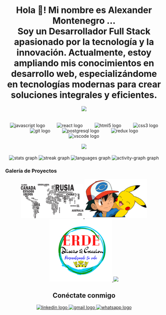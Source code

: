 <h1 align="center">Hola 👋! Mi nombre es Alexander Montenegro ... <br>Soy un Desarrollador Full Stack apasionado por la tecnología y la innovación. Actualmente, estoy ampliando mis conocimientos en desarrollo web, especializándome en tecnologías modernas para crear soluciones integrales y eficientes.</h1>

<div align="center">
  <img src="https://profile-counter.glitch.me/AlexanderMontenegro/count.svg?" />
</div>

<br clear="both">



<br clear="both">

<div align="center">
  <img src="https://cdn.jsdelivr.net/gh/devicons/devicon/icons/javascript/javascript-original.svg" height="100" alt="javascript logo" />
  <img width="30" />
  <img src="https://cdn.jsdelivr.net/gh/devicons/devicon/icons/react/react-original.svg" height="100" alt="react logo" />
  <img width="30" />
  <img src="https://cdn.jsdelivr.net/gh/devicons/devicon/icons/html5/html5-original.svg" height="100" alt="html5 logo" />
  <img width="30" />
  <img src="https://cdn.jsdelivr.net/gh/devicons/devicon/icons/css3/css3-original.svg" height="100" alt="css3 logo" />
  <img width="30" />
  <img src="https://cdn.jsdelivr.net/gh/devicons/devicon/icons/git/git-original.svg" height="100" alt="git logo" />
  <img width="30" />
  <img src="https://cdn.jsdelivr.net/gh/devicons/devicon/icons/postgresql/postgresql-original.svg" height="100" alt="postgresql logo" />
  <img width="30" />
  <img src="https://cdn.jsdelivr.net/gh/devicons/devicon/icons/redux/redux-original.svg" height="100" alt="redux logo" />
  <img width="30" />
  <img src="https://cdn.jsdelivr.net/gh/devicons/devicon/icons/vscode/vscode-original.svg" height="100" alt="vscode logo" />
</div>

<br clear="both">

<div align="center">
  <img height="200" src="https://cdn.pixabay.com/animation/2023/06/13/15/13/15-13-34-881_512.gif" />
</div>

<br clear="both">

<div align="center">
  <img src="https://github-readme-stats.vercel.app/api?username=AlexanderMontenegro&hide_title=true&hide_rank=false&show_icons=true&include_all_commits=true&count_private=true&disable_animations=false&theme=dark&locale=es&hide_border=true" height="150" alt="stats graph" />
  <img src="https://streak-stats.demolab.com?user=AlexanderMontenegro&locale=es&mode=daily&theme=dark&hide_border=true&border_radius=5&date_format=M%20j%5B,%20Y%5D" height="150" alt="streak graph" />
  <img src="https://github-readme-stats.vercel.app/api/top-langs?username=AlexanderMontenegro&locale=es&hide_title=true&layout=compact&card_width=320&langs_count=5&theme=dark&hide_border=true" height="150" alt="languages graph" />
  <img src="https://github-readme-activity-graph.vercel.app/graph?username=AlexanderMontenegro&theme=github-dark&area=true&hide_border=true&hide_title=true&radius=0" height="150" alt="activity-graph graph" />
</div>


###
### Galería de Proyectos

<div align="center">
  <a href="https://github.com/AlexanderMontenegro/PI-Countries.git">
    <img src="https://github.com/AlexanderMontenegro/AlexanderMontenegro/blob/main/img/countri.png" width="200" />
  </a>

  <a href="https://github.com/AlexanderMontenegro/PI-Pokemon.git">
    <img src="https://github.com/AlexanderMontenegro/AlexanderMontenegro/blob/main/img/pokemon.png" width="200" />
  </a>

  <a href="https://github.com/AlexanderMontenegro/PI-Tienda-ERDE-DyC.git">
    <img src="https://github.com/AlexanderMontenegro/AlexanderMontenegro/blob/main/img/erde.png" width="200" />
  </a>

  <a href="https://github.com/AlexanderMontenegro/rick_and_morty.git">
    <img src="https://github.com/AlexanderMontenegro/AlexanderMontenegro/blob/main/img/rym.png" width="200" />
  </a>
  
 
</div>

###

<div align="center">
  <h2>Conéctate conmigo</h2>
  <a href="https://www.linkedin.com/in/alexander-montenegro/" target="_blank">
    <img src="https://img.shields.io/static/v1?message=LinkedIn&logo=linkedin&label=&color=0077B5&logoColor=white&labelColor=&style=flat" height="36" alt="linkedin logo" />
  </a>
  <a href="mailto:alexandermontenegro0691@gmail.com" target="_blank">
    <img src="https://img.shields.io/static/v1?message=Email&logo=gmail&label=&color=D14836&logoColor=white&labelColor=&style=flat" height="36" alt="gmail logo" />
  </a>
  <a href="https://wa.me/+541134252407" target="_blank">
    <img src="https://img.shields.io/static/v1?message=Whatsapp&logo=whatsapp&label=&color=25D366&logoColor=white&labelColor=&style=flat" height="36" alt="whatsapp logo" />
  </a>
</div>

###


###


